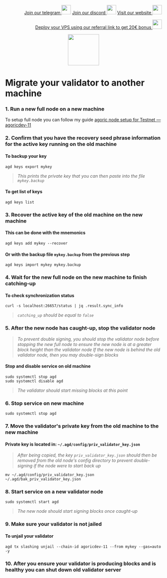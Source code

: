 <p style="font-size:14px" align="right">
<a href="https://t.me/kjnotes" target="_blank">Join our telegram <img src="https://user-images.githubusercontent.com/50621007/183283867-56b4d69f-bc6e-4939-b00a-72aa019d1aea.png" width="30"/></a>
<a href="https://discord.gg/QmGfDKrA" target="_blank">Join our discord <img src="https://user-images.githubusercontent.com/50621007/176236430-53b0f4de-41ff-41f7-92a1-4233890a90c8.png" width="30"/></a>
<a href="https://kjnodes.com/" target="_blank">Visit our website <img src="https://user-images.githubusercontent.com/50621007/168689709-7e537ca6-b6b8-4adc-9bd0-186ea4ea4aed.png" width="30"/></a>
</p>

<p style="font-size:14px" align="right">
<a href="https://hetzner.cloud/?ref=y8pQKS2nNy7i" target="_blank">Deploy your VPS using our referral link to get 20€ bonus <img src="https://user-images.githubusercontent.com/50621007/174612278-11716b2a-d662-487e-8085-3686278dd869.png" width="30"/></a>
</p>

<p align="center">
  <img height="100" height="auto" src="https://user-images.githubusercontent.com/50621007/167032367-fee4380e-7678-43e0-9206-36d72b32b8ae.png">
</p>

# Migrate your validator to another machine

### 1. Run a new full node on a new machine
To setup full node you can follow my guide [agoric node setup for Testnet — agoricdev-11](https://github.com/kj89/testnet_manuals/blob/main/agoric/README.md)

### 2. Confirm that you have the recovery seed phrase information for the active key running on the old machine

#### To backup your key
```
agd keys export mykey
```
> _This prints the private key that you can then paste into the file `mykey.backup`_

#### To get list of keys
```
agd keys list
```

### 3. Recover the active key of the old machine on the new machine

#### This can be done with the mnemonics
```
agd keys add mykey --recover
```

#### Or with the backup file `mykey.backup` from the previous step
```
agd keys import mykey mykey.backup
```

### 4. Wait for the new full node on the new machine to finish catching-up

#### To check synchronization status
```
curl -s localhost:26657/status | jq .result.sync_info
```
> _`catching_up` should be equal to `false`_

### 5. After the new node has caught-up, stop the validator node

> _To prevent double signing, you should stop the validator node before stopping the new full node to ensure the new node is at a greater block height than the validator node_
> _If the new node is behind the old validator node, then you may double-sign blocks_

#### Stop and disable service on old machine
```
sudo systemctl stop agd
sudo systemctl disable agd
```
> _The validator should start missing blocks at this point_

### 6. Stop service on new machine
```
sudo systemctl stop agd
```

### 7. Move the validator's private key from the old machine to the new machine
#### Private key is located in: `~/.agd/config/priv_validator_key.json`

> _After being copied, the key `priv_validator_key.json` should then be removed from the old node's config directory to prevent double-signing if the node were to start back up_
```
mv ~/.agd/config/priv_validator_key.json ~/.agd/bak_priv_validator_key.json
```

### 8. Start service on a new validator node
```
sudo systemctl start agd
```
> _The new node should start signing blocks once caught-up_

### 9. Make sure your validator is not jailed
#### To unjail your validator
```
agd tx slashing unjail --chain-id agoricdev-11 --from mykey --gas=auto -y
```

### 10. After you ensure your validator is producing blocks and is healthy you can shut down old validator server
